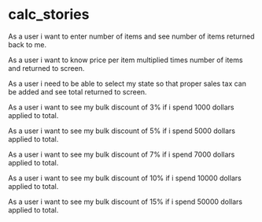 # calc_stories

As a user i want to enter number of items and  see number of  items returned back to me. 

As a user i want to know price per item multiplied times number of items and returned to screen.

As a user i need to be able to select my state so that proper sales tax can be added and see total returned to screen. 

As a user i want to see my bulk discount of 3% if i spend 1000 dollars applied to total. 

As a user i want to see my bulk discount of 5% if i spend 5000 dollars applied to total. 

As a user i want to see my bulk discount of 7% if i spend 7000 dollars applied to total. 

As a user i want to see my bulk discount of 10% if i spend 10000 dollars applied to total. 

As a user i want to see my bulk discount of 15% if i spend 50000 dollars applied to total. 






	